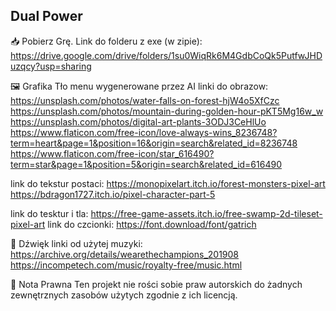 ## Dual Power
📥 Pobierz Grę. Link do folderu z exe (w zipie):
https://drive.google.com/drive/folders/1su0WiqRk6M4GdbCoQk5PutfwJHDuzqcy?usp=sharing


🖼️ Grafika
Tło menu wygenerowane przez AI
linki do obrazow:
https://unsplash.com/photos/water-falls-on-forest-hjW4o5XfCzc
https://unsplash.com/photos/mountain-during-golden-hour-pKT5Mg16w_w
https://unsplash.com/photos/digital-art-plants-3ODJ3CeHlUo
https://www.flaticon.com/free-icon/love-always-wins_8236748?term=heart&page=1&position=16&origin=search&related_id=8236748
https://www.flaticon.com/free-icon/star_616490?term=star&page=1&position=5&origin=search&related_id=616490

link do tekstur postaci:
https://monopixelart.itch.io/forest-monsters-pixel-art
https://bdragon1727.itch.io/pixel-character-part-5

link do tesktur i tla:
https://free-game-assets.itch.io/free-swamp-2d-tileset-pixel-art
link do czcionki:
https://font.download/font/gatrich

🎵 Dźwięk
linki od użytej muzyki:
https://archive.org/details/wearethechampions_201908
https://incompetech.com/music/royalty-free/music.html



📜 Nota Prawna
Ten projekt nie rości sobie praw autorskich do żadnych zewnętrznych zasobów użytych zgodnie z ich licencją.

